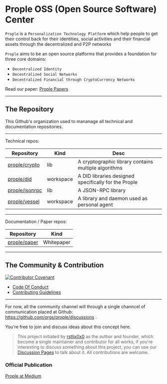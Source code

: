 # Prople OSS (Open Source Software) Center

`Prople` is a `Personalization Technology Platform` which help people to get their control back for their
identities, social activities and their financial assets through the decentralized and P2P networks

`Prople` aims to be an open source platforms that provides a foundation for three core domains:

- `Decentralized Identity` 
- `Decentralized Social Networks`
- `Decentralized Financial through CryptoCurrency Networks`

Read our paper: [Prople Papers](https://github.com/prople/paper)

---

## The Repository

This Github's organization used to mananage all technical and documentation repositories.

---

Technical repos:

|   Repository  |   Kind    |   Desc    |
|   ----------  |   ----    |   ----    |
| [prople/crypto](https://github.com/prople/crypto) | lib   |   A cryptographic library contains multiple algorithms    |
| [prople/did](https://github.com/prople/did) | workspace   |   A DID libraries designed specifically for the Prople    |
| [prople/jsonrpc](https://github.com/prople/jsonrpc) | lib   | A JSON-RPC library  |
| [prople/vessel](https://github.com/prople/vessel) | workspace   | A library and daemon used as personal agent    | 

---

Documentation / Paper repos:

|   Repository  |   Kind    |
|   ----------  |   ----    |
| [prople/paper](https://github.com/prople/paper)   |   Whitepaper  |

---

## The Community & Contribution

[![Contributor Covenant](https://img.shields.io/badge/Contributor%20Covenant-2.1-4baaaa.svg)](code_of_conduct.md)

- [Code Of Conduct](https://github.com/prople/.github/blob/main/CODE_OF_CONDUCT.md)
- [Contributing Guidelines](https://github.com/prople/.github/blob/main/CONTRIBUTING.md)

---

For now, all the community channel will through a single channcel of communication placed at Github: https://github.com/orgs/prople/discussions .

You're free to join and discuss ideas about this concept here.

> This project initiated by [rstlix0x0](https://github.com/rstlix0x0) as the author and founder, which become a single maintainer
and contributor for all works, if you're interesting to discuss something about this project, you can use our [Discussion Pages](https://github.com/orgs/prople/discussions) to talk about it. All contributions are welcome. 

### Official Publication

[Prople at Medium](https://medium.com/prople)